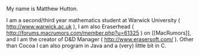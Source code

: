 My name is Matthew Hutton.

I am a second/third year mathematics student at Warwick University ( http://www.warwick.ac.uk ), I am also Eraserhead ( http://forums.macrumors.com/member.php?u=61325 ) on [[MacRumors]], and I am the creator of D&D Manager ( http://www.erasersoft.com/ ). Other than Cocoa I can also program in Java and a (very) little bit in C.